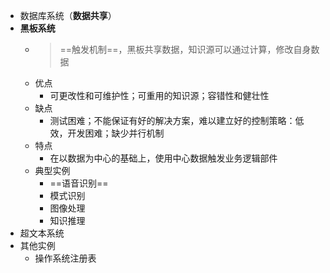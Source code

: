 - 数据库系统（**数据共享**）
- **黑板系统**
	- >==触发机制==，黑板共享数据，知识源可以通过计算，修改自身数据
	- 优点
		- 可更改性和可维护性；可重用的知识源；容错性和健壮性
	- 缺点
		- 测试困难；不能保证有好的解决方案，难以建立好的控制策略：低效，开发困难；缺少并行机制
	- 特点
		- 在以数据为中心的基础上，使用中心数据触发业务逻辑部件
	- 典型实例
		- ==语音识别==
		- 模式识别
		- 图像处理
		- 知识推理
- 超文本系统
- 其他实例
	- 操作系统注册表